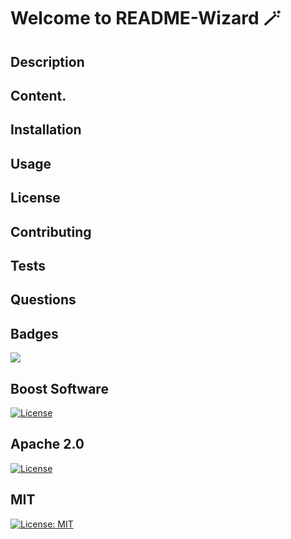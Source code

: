 # Welcome to README-Wizard 🪄

## Description

## Content.

## Installation

## Usage

## License

## Contributing

## Tests

## Questions

## Badges

<img src="https://img.shields.io/badge/jquery-%230769AD.svg?style=for-the-badge&logo=jquery&logoColor=white)" /> 

## Boost Software

[![License](https://img.shields.io/badge/License-Boost%201.0-lightblue.svg)](https://www.boost.org/LICENSE_1_0.txt)

## Apache 2.0

[![License](https://img.shields.io/badge/License-Apache%202.0-blue.svg)](https://opensource.org/licenses/Apache-2.0)

## MIT 

[![License: MIT](https://img.shields.io/badge/License-MIT-yellow.svg)](https://opensource.org/licenses/MIT)